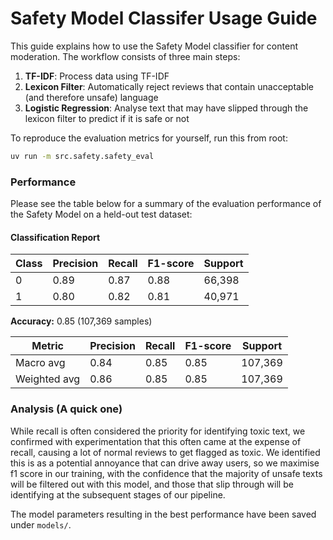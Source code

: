 # Safety Model Classifer Usage Guide

This guide explains how to use the Safety Model classifier for content moderation. The workflow consists of three main steps:

1. **TF-IDF**: Process data using TF-IDF
2. **Lexicon Filter**: Automatically reject reviews that contain unacceptable (and therefore unsafe) language
3. **Logistic Regression**: Analyse text that may have slipped through the lexicon filter to predict if it is safe or not

To reproduce the evaluation metrics for yourself, run this from root: 

```bash
uv run -m src.safety.safety_eval
```

### Performance 

Please see the table below for a summary of the evaluation performance of the Safety Model on a held-out test dataset:

#### Classification Report

| Class | Precision | Recall | F1-score | Support |
|-------|-----------|--------|----------|---------|
| 0     | 0.89      | 0.87   | 0.88     | 66,398  |
| 1     | 0.80      | 0.82   | 0.81     | 40,971  |

**Accuracy:** 0.85 (107,369 samples)  

| Metric        | Precision | Recall | F1-score | Support |
|---------------|-----------|--------|----------|---------|
| Macro avg     | 0.84      | 0.85   | 0.85     | 107,369 |
| Weighted avg  | 0.86      | 0.85   | 0.85     | 107,369 |

### Analysis (A quick one) 

While recall is often considered the priority for identifying toxic text, we confirmed with experimentation that this often came at the expense of recall, causing a lot of normal reviews to get flagged as toxic. We identified this is as a potential annoyance that can drive away users, so we maximise f1 score in our training, with the confidence that the majority of unsafe texts will be filtered out with this model, and those that slip through will be identifying at the subsequent stages of our pipeline. 

The model parameters resulting in the best performance have been saved under `models/`.
